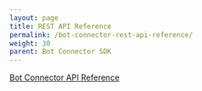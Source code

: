 ```yaml
---
layout: page
title: REST API Reference
permalink: /bot-connector-rest-api-reference/
weight: 30
parent: Bot Connector SDK
---
```


<a href="/botframework/sdkreference/restapi/">Bot Connector API Reference</a>

